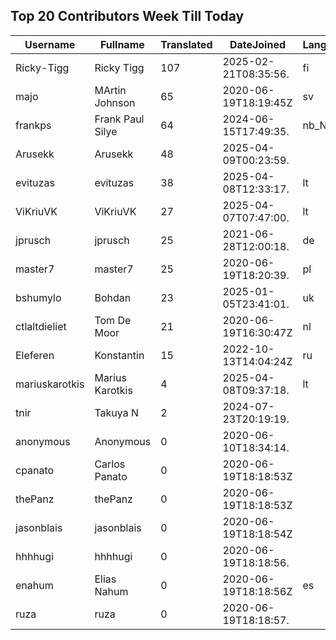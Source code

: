 ## Top 20 Contributors Week Till Today ##
|Username|Fullname|Translated|DateJoined|Language|
|--------|--------|----------|----------|-------|
|Ricky-Tigg|Ricky Tigg|107|2025-02-21T08:35:56.|fi|
|majo|MArtin Johnson|65|2020-06-19T18:19:45Z|sv|
|frankps|Frank Paul Silye|64|2024-06-15T17:49:35.|nb_NO|
|Arusekk|Arusekk|48|2025-04-09T00:23:59.||
|evituzas|evituzas|38|2025-04-08T12:33:17.|lt|
|ViKriuVK|ViKriuVK|27|2025-04-07T07:47:00.|lt|
|jprusch|jprusch|25|2021-06-28T12:00:18.|de|
|master7|master7|25|2020-06-19T18:20:39.|pl|
|bshumylo|Bohdan|23|2025-01-05T23:41:01.|uk|
|ctlaltdieliet|Tom De Moor|21|2020-06-19T16:30:47Z|nl|
|Eleferen|Konstantin|15|2022-10-13T14:04:24Z|ru|
|mariuskarotkis|Marius Karotkis|4|2025-04-08T09:37:18.|lt|
|tnir|Takuya N|2|2024-07-23T20:19:19.||
|anonymous|Anonymous|0|2020-06-10T18:34:14.||
|cpanato|Carlos Panato|0|2020-06-19T18:18:53Z||
|thePanz|thePanz|0|2020-06-19T18:18:53Z||
|jasonblais|jasonblais|0|2020-06-19T18:18:54Z||
|hhhhugi|hhhhugi|0|2020-06-19T18:18:56.||
|enahum|Elias  Nahum|0|2020-06-19T18:18:56Z|es|
|ruza|ruza|0|2020-06-19T18:18:57.||
